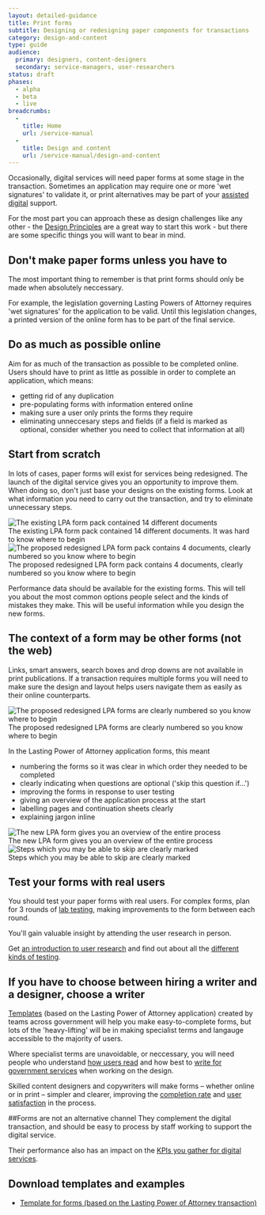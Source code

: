 ```yaml
---
layout: detailed-guidance
title: Print forms
subtitle: Designing or redesigning paper components for transactions
category: design-and-content
type: guide
audience:
  primary: designers, content-designers
  secondary: service-managers, user-researchers
status: draft
phases:
  - alpha
  - beta
  - live
breadcrumbs:
  -
    title: Home
    url: /service-manual
  -
    title: Design and content
    url: /service-manual/design-and-content
---
```


Occasionally, digital services will need paper forms at some stage in the transaction. Sometimes an application may require one or more 'wet signatures' to validate it, or print alternatives may be part of your [assisted digital](/service-manual/assisted-digital.html) support.

For the most part you can approach these as design challenges like any other - the [Design Principles](/designprinciples.html) are a great way to start this work - but there are some specific things you will want to bear in mind.

## Don't make paper forms unless you have to
The most important thing to remember is that print forms should only be made when absolutely neccessary.

For example, the legislation governing Lasting Powers of Attorney requires 'wet signatures' for the application to be valid. Until this legislation changes, a printed version of the online form has to be part of the final service.

## Do as much as possible online
Aim for as much of the transaction as possible to be completed online. Users should have to print as little as possible in order to complete an application, which means:

* getting rid of any duplication
* pre-populating forms with information entered online
* making sure a user only prints the forms they require
* eliminating unneccesary steps and fields (if a field is marked as optional, consider whether you need to collect that information at all)

## Start from scratch
In lots of cases, paper forms will exist for services being redesigned. The launch of the digital service gives you an opportunity to improve them. When doing so, don't just base your designs on the existing forms. Look at what information you need to carry out the transaction, and try to eliminate unnecessary steps.

<img src="/service-manual/assets/images/print-forms/before.png" alt="The existing LPA form pack contained 14 different documents" />
<figcaption>The existing LPA form pack contained 14 different documents. It was hard to know where to begin</figcaption>

<img src="/service-manual/assets/images/print-forms/after.png" alt="The proposed redesigned LPA form pack contains 4 documents, clearly numbered so you know where to begin" />
<figcaption>The proposed redesigned LPA form pack contains 4 documents, clearly numbered so you know where to begin</figcaption>

Performance data should be available for the existing forms. This will tell you about the most common options people select and the kinds of mistakes they make. This will be useful information while you design the new forms.

## The context of a form may be other forms (not the web)
Links, smart answers, search boxes and drop downs are not available in print publications. If a transaction requires multiple forms you will need to make sure the design and layout helps users navigate them as easily as their online counterparts.

<img src="/service-manual/assets/images/print-forms/numbering.png" alt="The proposed redesigned LPA forms are clearly numbered so you know where to begin" />
<figcaption>The proposed redesigned LPA forms are clearly numbered so you know where to begin</figcaption>

In the Lasting Power of Attorney application forms, this meant

* numbering the forms so it was clear in which order they needed to be completed
* clearly indicating when questions are optional ('skip this question if...')
* improving the forms in response to user testing
* giving an overview of the application process at the start
* labelling pages and continuation sheets clearly
* explaining jargon inline

<img src="/service-manual/assets/images/print-forms/process.png" alt="The new LPA form gives you an overview of the entire process" />
<figcaption>The new LPA form gives you an overview of the entire process</figcaption>

<img src="/service-manual/assets/images/print-forms/skip.png" alt="Steps which you may be able to skip are clearly marked" />
<figcaption>Steps which you may be able to skip are clearly marked</figcaption>

## Test your forms with real users

You should test your paper forms with real users. For complex forms, plan for 3 rounds of [lab testing](/service-manual/users/user-research/lab-based-user-testing.html), making improvements to the form between each round.

You'll gain valuable insight by attending the user research in person.

Get [an introduction to user research](/service-manual/users/introduction-to-user-research.html) and find out about all the [different kinds of testing](/service-manual/user-researchers).

## If you have to choose between hiring a writer and a designer, choose a writer
[Templates]() (based on the Lasting Power of Attorney application) created by teams across government will help you make easy-to-complete forms, but lots of the 'heavy-lifting' will be in making specialist terms and langauge accessible to the majority of users.

Where specialist terms are unavoidable, or neccessary, you will need people who understand [how users read](/service-manual/design-and-content/how-users-read.html) and how best to [write for government services](/service-manual/writing-government-services.html) when working on the design.

Skilled content designers and copywriters will make forms – whether online or in print – simpler and clearer, improving the [completion rate](/service-manual/measurement/completion-rate.html) and [user satisfaction](/service-manual/user-satisfaction.html) in the process.

##Forms are not an alternative channel
They complement the digital transaction, and should be easy to process by staff working to support the digital service.

Their performance also has an impact on the [KPIs you gather for digital services](/service-manual/measurement.html).

## Download templates and examples

* [Template for forms (based on the Lasting Power of Attorney transaction)]()
